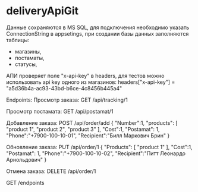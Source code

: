 # deliveryApiGit

Данные сохраняются в MS SQL, 
для подключения необходимо указать ConnectionString в appsetings,
при создании базы данных заполняются таблицы:
- магазины,
- постаматы,
- статусы,

АПИ проверяет поле "x-api-key" в headers,
для тестов можно использовать api key одного из магазинов:
headers["x-api-key"] = "a5d36b4a-ac93-43bd-b6ce-4c8456b445a4"

Endpoints:
Просмотр заказа:
GET
/api/tracking/1

Просмотр постамата:
GET
/api/postamat/1

Добавление заказа:
POST
/api/order/add
{
"Number":1,
"products": [
        "product 1",
        "product 2",
        "product 3"
    ],
"Cost":1,
"Postamat": 1,
"Phone":"+7900-100-10-01",
"Recipient":"Билл Маркович Брин"
}

Обновление заказа:
PUT
/api/order/1
{
"Products": [
        "product 1"
    ],
"Cost":1,
"Postamat": 1,
"Phone":"+7900-100-10-02",
"Recipient":"Питт Леонардо Арнольдович"
}

Отмена заказа:
DELETE
/api/order/1

GET
/endpoints
